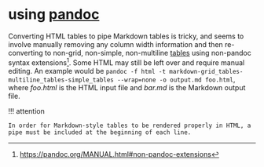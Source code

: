 # using [pandoc]
Converting HTML tables to pipe Markdown tables is tricky, and seems to involve manually removing any column width information and then re-converting to non-grid, non-simple, non-multiline [tables](https://pandoc.org/MANUAL.html#tables) using non-pandoc syntax extensions[^uspndoc1]. Some HTML may still be left over and require manual editing. An example would be `pandoc -f html -t markdown-grid_tables-multiline_tables-simple_tables --wrap=none -o output.md foo.html`, where *foo.html* is the HTML input file and *bar.md* is the Markdown output file.

!!! attention
    
    In order for Markdown-style tables to be rendered properly in HTML, a pipe must be included at the beginning of each line.

[pandoc]: http://pandoc.org/
[^uspndoc1]: https://pandoc.org/MANUAL.html#non-pandoc-extensions

